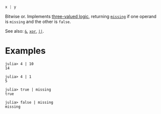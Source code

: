 ```julia
x | y
```

Bitwise or. Implements [three-valued logic](https://en.wikipedia.org/wiki/Three-valued_logic), returning [`missing`](@ref) if one operand is `missing` and the other is `false`.

See also: [`&`](@ref), [`xor`](@ref), [`||`](@ref).

# Examples

```jldoctest
julia> 4 | 10
14

julia> 4 | 1
5

julia> true | missing
true

julia> false | missing
missing
```
